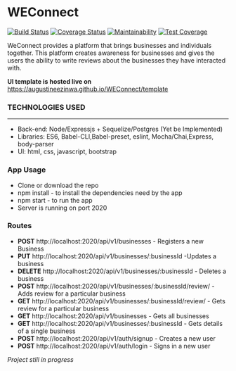 # WEConnect

[![Build Status](https://travis-ci.org/augustineezinwa/WEConnect.svg?branch=ft-signup-endpoint-%23155587518)](https://travis-ci.org/augustineezinwa/WEConnect) [![Coverage Status](https://coveralls.io/repos/github/augustineezinwa/WEConnect/badge.svg?branch=ft-signup-endpoint-%23155587518)](https://coveralls.io/github/augustineezinwa/WEConnect?branch=ft-signup-endpoint-%23155587518) [![Maintainability](https://api.codeclimate.com/v1/badges/b84bdd1eb41438c74559/maintainability)](https://codeclimate.com/github/augustineezinwa/WEConnect/maintainability) [![Test Coverage](https://api.codeclimate.com/v1/badges/b84bdd1eb41438c74559/test_coverage)](https://codeclimate.com/github/augustineezinwa/WEConnect/test_coverage)


WeConnect provides a platform that brings businesses and individuals together. This platform
creates awareness for businesses and gives the users the ability to write reviews about the
businesses they have interacted with.

<b>UI template is hosted live on </b>https://augustineezinwa.github.io/WEConnect/template

<h3>TECHNOLOGIES USED</h3>
<hr>
<ul>
  <li>Back-end: Node/Expressjs + Sequelize/Postgres (Yet be Implemented)</li>
  <li>Libraries: ES6, Babel-CLI,Babel-preset, eslint, Mocha/Chai,Express, body-parser</li>
  <li>UI: html, css, javascript, bootstrap</li>
</ul>

<h3>App Usage</h3>
<ul>
    <li>Clone or download the repo</li>
    <li>npm install - to install the dependencies need by the app</li>
    <li>npm start - to run the app</li>
    <li>Server is running on port 2020</li>
</ul>

### Routes
- **POST** http://localhost:2020/api/v1/businesses - Registers a new Business
- **PUT** http://localhost:2020/api/v1/businesses/:businessId -Updates a business
- **DELETE** http://localhost:2020/api/v1/businesses/:businessId - Deletes a business
- **POST** http://localhost:2020/api/v1/businesses/:businessId/review/ - Adds review for a particular business
- **GET** http://localhost:2020/api/v1/businesses/:businessId/review/ - Gets review for a particular business
- **GET** http://localhost:2020/api/v1/businesses - Gets all businesses
- **GET** http://localhost:2020/api/v1/businesses/:businessId - Gets details of a single business
- **POST** http://localhost:2020/api/v1/auth/signup - Creates a new user
- **POST** http://localhost:2020/api/v1/auth/login - Signs in a new user

<i>Project still in progress</i>